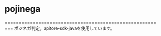 # pojinega
=========================================================
ポジネガ判定。apitore-sdk-javaを使用しています。
